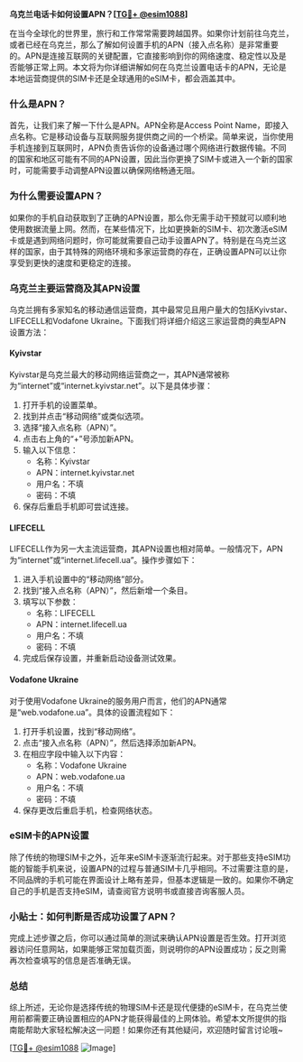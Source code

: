 **乌克兰电话卡如何设置APN？[[TG💪+ @esim1088](https://t.me/s/esim1088)]**

在当今全球化的世界里，旅行和工作常常需要跨越国界。如果你计划前往乌克兰，或者已经在乌克兰，那么了解如何设置手机的APN（接入点名称）是非常重要的。APN是连接互联网的关键配置，它直接影响到你的网络速度、稳定性以及是否能够正常上网。本文将为你详细讲解如何在乌克兰设置电话卡的APN，无论是本地运营商提供的SIM卡还是全球通用的eSIM卡，都会涵盖其中。

### 什么是APN？

首先，让我们来了解一下什么是APN。APN全称是Access Point Name，即接入点名称。它是移动设备与互联网服务提供商之间的一个桥梁。简单来说，当你使用手机连接到互联网时，APN负责告诉你的设备通过哪个网络进行数据传输。不同的国家和地区可能有不同的APN设置，因此当你更换了SIM卡或进入一个新的国家时，可能需要手动调整APN设置以确保网络畅通无阻。

### 为什么需要设置APN？

如果你的手机自动获取到了正确的APN设置，那么你无需手动干预就可以顺利地使用数据流量上网。然而，在某些情况下，比如更换新的SIM卡、初次激活eSIM卡或是遇到网络问题时，你可能就需要自己动手设置APN了。特别是在乌克兰这样的国家，由于其特殊的网络环境和多家运营商的存在，正确设置APN可以让你享受到更快的速度和更稳定的连接。

### 乌克兰主要运营商及其APN设置

乌克兰拥有多家知名的移动通信运营商，其中最常见且用户量大的包括Kyivstar、LIFECELL和Vodafone Ukraine。下面我们将详细介绍这三家运营商的典型APN设置方法：

#### Kyivstar

Kyivstar是乌克兰最大的移动网络运营商之一，其APN通常被称为“internet”或“internet.kyivstar.net”。以下是具体步骤：
1. 打开手机的设置菜单。
2. 找到并点击“移动网络”或类似选项。
3. 选择“接入点名称（APN）”。
4. 点击右上角的“+”号添加新APN。
5. 输入以下信息：
   - 名称：Kyivstar
   - APN：internet.kyivstar.net
   - 用户名：不填
   - 密码：不填
6. 保存后重启手机即可尝试连接。

#### LIFECELL

LIFECELL作为另一大主流运营商，其APN设置也相对简单。一般情况下，APN为“internet”或“internet.lifecell.ua”。操作步骤如下：
1. 进入手机设置中的“移动网络”部分。
2. 找到“接入点名称（APN）”，然后新增一个条目。
3. 填写以下参数：
   - 名称：LIFECELL
   - APN：internet.lifecell.ua
   - 用户名：不填
   - 密码：不填
4. 完成后保存设置，并重新启动设备测试效果。

#### Vodafone Ukraine

对于使用Vodafone Ukraine的服务用户而言，他们的APN通常是“web.vodafone.ua”。具体的设置流程如下：
1. 打开手机设置，找到“移动网络”。
2. 点击“接入点名称（APN）”，然后选择添加新APN。
3. 在相应字段中输入以下内容：
   - 名称：Vodafone Ukraine
   - APN：web.vodafone.ua
   - 用户名：不填
   - 密码：不填
4. 保存更改后重启手机，检查网络状态。

### eSIM卡的APN设置

除了传统的物理SIM卡之外，近年来eSIM卡逐渐流行起来。对于那些支持eSIM功能的智能手机来说，设置APN的过程与普通SIM卡几乎相同。不过需要注意的是，不同品牌的手机可能在界面设计上略有差异，但基本逻辑是一致的。如果你不确定自己的手机是否支持eSIM，请查阅官方说明书或直接咨询客服人员。

### 小贴士：如何判断是否成功设置了APN？

完成上述步骤之后，你可以通过简单的测试来确认APN设置是否生效。打开浏览器访问任意网站，如果能够正常加载页面，则说明你的APN设置成功；反之则需再次检查填写的信息是否准确无误。

### 总结

综上所述，无论你是选择传统的物理SIM卡还是现代便捷的eSIM卡，在乌克兰使用前都需要正确设置相应的APN才能获得最佳的上网体验。希望本文所提供的指南能帮助大家轻松解决这一问题！如果你还有其他疑问，欢迎随时留言讨论哦~

[[TG💪+ @esim1088](https://t.me/s/esim1088) ![Image](https://i.postimg.cc/4NQfJmqS/Snipaste-2025-05-13-00-14-12.png)]